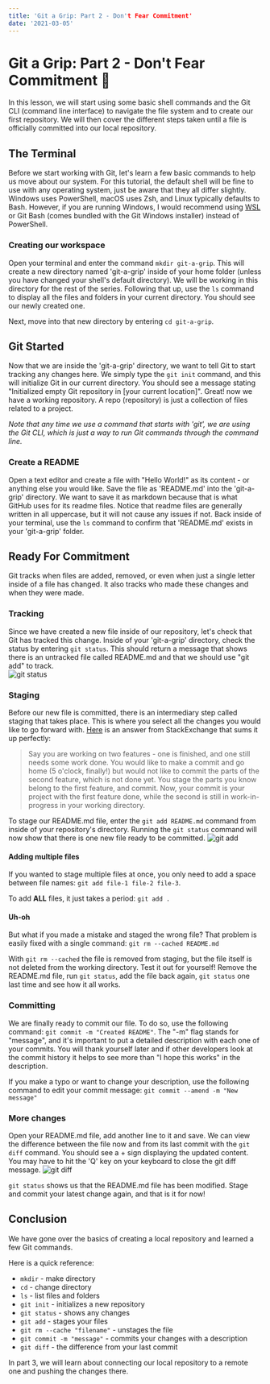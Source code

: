 ```yaml
---
title: 'Git a Grip: Part 2 - Don't Fear Commitment'
date: '2021-03-05'
---
```


# Git a Grip: Part 2 - Don't Fear Commitment 💍

In this lesson, we will start using some basic shell commands and the Git CLI (command line interface) to navigate the file system and to create our first repository. We will then cover the different steps taken until a file is officially committed into our local repository.

## The Terminal

Before we start working with Git, let's learn a few basic commands to help us move about our system. For this tutorial, the default shell will be fine to use with any operating system, just be aware that they all differ slightly. Windows uses PowerShell, macOS uses Zsh, and Linux typically defaults to Bash. However, if you are running Windows, I would recommend using [WSL](https://docs.microsoft.com/en-us/windows/wsl/install-win10) or Git Bash (comes bundled with the Git Windows installer) instead of PowerShell.

### Creating our workspace

Open your terminal and enter the command `mkdir git-a-grip`.
This will create a new directory named 'git-a-grip' inside of your home folder (unless you have changed your shell's default directory). We will be working in this directory for the rest of the series. Following that up, use the `ls` command to display all the files and folders in your current directory. You should see our newly created one.

Next, move into that new directory by entering `cd git-a-grip`.

## Git Started

Now that we are inside the 'git-a-grip' directory, we want to tell Git to start tracking any changes here. We simply type the `git init` command, and this will initialize Git in our current directory. You should see a message stating "Initialized empty Git repository in [your current location]". Great! now we have a working repository. A repo (repository) is just a collection of files related to a project.

_Note that any time we use a command that starts with 'git', we are using the Git CLI, which is just a way to run Git commands through the command line._

### Create a README

Open a text editor and create a file with "Hello World!" as its content - or anything else you would like. Save the file as 'README.md' into the 'git-a-grip' directory. We want to save it as markdown because that is what GitHub uses for its readme files. Notice that readme files are generally written in all uppercase, but it will not cause any issues if not. Back inside of your terminal, use the `ls` command to confirm that 'README.md' exists in your 'git-a-grip' folder.

## Ready For Commitment

Git tracks when files are added, removed, or even when just a single letter inside of a file has changed. It also tracks who made these changes and when they were made.

### Tracking

Since we have created a new file inside of our repository, let's check that Git has tracked this change. Inside of your 'git-a-grip' directory, check the status by entering `git status`. This should return a message that shows there is an untracked file called README.md and that we should use "git add" to track.<br>
![git status](https://dev-to-uploads.s3.amazonaws.com/uploads/articles/tcenq7kpq6xg1q101amc.png)

### Staging

Before our new file is committed, there is an intermediary step called staging that takes place. This is where you select all the changes you would like to go forward with. [Here](https://softwareengineering.stackexchange.com/a/119790/385595) is an answer from StackExchange that sums it up perfectly:

> Say you are working on two features - one is finished, and one still needs some work done. You would like to make a commit and go home (5 o'clock, finally!) but would not like to commit the parts of the second feature, which is not done yet. You stage the parts you know belong to the first feature, and commit. Now, your commit is your project with the first feature done, while the second is still in work-in-progress in your working directory.

To stage our README.md file, enter the `git add README.md` command from inside of your repository's directory. Running the `git status` command will now show that there is one new file ready to be committed.
![git add](https://dev-to-uploads.s3.amazonaws.com/uploads/articles/e1bdoawl079tnvfbzc5k.png)

#### Adding multiple files

If you wanted to stage multiple files at once, you only need to add a space between file names: `git add file-1 file-2 file-3`.

To add **ALL** files, it just takes a period: `git add .`

#### Uh-oh

But what if you made a mistake and staged the wrong file? That problem is easily fixed with a single command: `git rm --cached README.md`

With `git rm --cached` the file is removed from staging, but the file itself is not deleted from the working directory. Test it out for yourself! Remove the README.md file, run `git status`, add the file back again, `git status` one last time and see how it all works.

### Committing

We are finally ready to commit our file. To do so, use the following command: `git commit -m "Created README"`. The "-m" flag stands for "message", and it's important to put a detailed description with each one of your commits. You will thank yourself later and if other developers look at the commit history it helps to see more than "I hope this works" in the description.

If you make a typo or want to change your description, use the following command to edit your commit message:
`git commit --amend -m "New message"`

### More changes

Open your README.md file, add another line to it and save. We can view the difference between the file now and from its last commit with the `git diff` command. You should see a + sign displaying the updated content. You may have to hit the 'Q' key on your keyboard to close the git diff message.
![git diff](https://dev-to-uploads.s3.amazonaws.com/uploads/articles/ww5s9ombr8wq58t0i582.png)

`git status` shows us that the README.md file has been modified. Stage and commit your latest change again, and that is it for now!

## Conclusion

We have gone over the basics of creating a local repository and learned a few Git commands.

Here is a quick reference:

- `mkdir` - make directory
- `cd` - change directory
- `ls` - list files and folders
- `git init` - initializes a new repository
- `git status` - shows any changes
- `git add` - stages your files
- `git rm --cache "filename"` - unstages the file
- `git commit -m "message"` - commits your changes with a description
- `git diff` - the difference from your last commit

In part 3, we will learn about connecting our local repository to a remote one and pushing the changes there.
